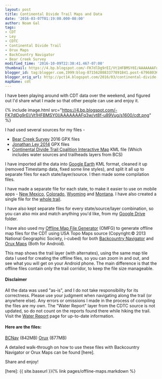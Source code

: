 ```yaml
---
layout: post
title: Continental Divide Trail Maps and Data
date: '2016-03-07T01:19:00.000-08:00'
author: Noam Gal
tags:
- CDT
- Ley
- CDTC
- Continental Divide Trail
- Orux Maps
- BackCountry Navigator
- Bear Creek Survey
modified_time: '2016-10-09T22:38:41.467-07:00'
thumbnail: https://4.bp.blogspot.com/-FK7dlDg9rEI/Vt1HFBMSY0I/AAAAAAAFq3w/vt8f-u89Vug/s72-c/cdt.png
blogger_id: tag:blogger.com,1999:blog-8715620883377891841.post-6796803695697531225
blogger_orig_url: http://pct14.blogspot.com/2016/03/continental-divide-trail-maps-and-data.html
mapName: cdt
---
```

I have been playing around with CDT data over the weekend, and figured out I'd share what I made so that other people can use and enjoy it.

{% include image.html src="https://4.bp.blogspot.com/-FK7dlDg9rEI/Vt1HFBMSY0I/AAAAAAAFq3w/vt8f-u89Vug/s1600/cdt.png" %}

I had used several sources for my files -

* [Bear Creek Survey] 2016 GPX files
* [Jonathan Ley 2014] GPX files
* [Continental Divide Trail Coalition Interactive Map] KML file (Which includes water sources and trailheads layers from BCS)

I have imported all the data into [Google Earth] KML format, cleaned it up (removed Timestamp data, fixed some line styles), and split it all up to separate files for each state/layer/source. I then made some compilation files.

I have made a separate file for each state, to make it easier to use on mobile apps - [New Mexico], [Colorado], [Wyoming] and [Montana]. I have also created a single file for the [whole trail].

I have also kept separate files for every state/source/layer combination, so you can also mix and match anything you'd like, from my [Google Drive] folder.

I have also used my [Offline Map File Generator] (OMFG) to generate offline map files for the CDT using USA Topo Maps source (Copyright:© 2013 National Geographic Society, i-cubed) for both [Backcountry Navigator] and [Orux Maps] (Both for Android).

<div id="map-cdt"></div>

This map shows the trail layer (with alternates), using the same map tile data I used for creating the offline files, so you can zoom in and out, and see what you will get on your Android phone. The main difference is that the offline files contain only the trail corridor, to keep the file size manageable.

#### Disclaimer

All the data was used "as-is", and I do not take responsibility for its correctness. Please use your judgment when navigating along the trail (or anywhere else). Any errors or omissions I made in the process of compiling the files are my own. The "Water Report" layer from the CDTC source is not updated, so do not count on the reports found there while hiking the trail. Visit the [Water Report] page for up-to-date information.

#### Here are the files:

[BCNav] (842MB)
[Orux] (877MB)

A detailed walk-through on how to use these files with Backcountry Navigator or Orux Maps can be found [here].

Share and enjoy!

[Bear Creek Survey]: http://www.bearcreeksurvey.com/but_ct_waypoints.htm
[Jonathan Ley 2014]: http://www.phlumf.com/travels/cdt/cdtmaps.shtml
[Continental Divide Trail Coalition Interactive Map]: http://continentaldividetrail.org/cdnst-interactive-map/
[Google Earth]: https://www.google.com/earth/
[New Mexico]: https://drive.google.com/open?id=0B_DXc1YJDxkHZVdWSmpCbDR3X28
[Colorado]: https://drive.google.com/open?id=0B_DXc1YJDxkHRGxNOFNEQU00elE
[Wyoming]: https://drive.google.com/open?id=0B_DXc1YJDxkHblB4WFJHbUVwa28
[Montana]: https://drive.google.com/open?id=0B_DXc1YJDxkHRFJocWxpa3JCZDA
[whole trail]: https://drive.google.com/open?id=0B_DXc1YJDxkHRWZKUW1FcEdrMW8
[Google Drive]: https://drive.google.com/open?id=0B_DXc1YJDxkHUXFsYTY2MGwxazg
[Offline Map File Generator]: http://atgardner.github.io/OfflineMapFileGenerator/
[Backcountry Navigator]: http://backcountrynavigator.com/
[Orux Maps]: http://www.oruxmaps.com/index_en.html
[Water Report]: http://continentaldividetrail.org/water-report/
[BCNav]: https://storage.googleapis.com/atgardner/CDT%20-%20USA%20Topo%20Maps%20-%200-15%20-%20BCNav.zip
[Orux]: https://storage.googleapis.com/atgardner/CDT%20-%20USA%20Topo%20Maps%20-%200-15%20-%20MBTiles.zip
[here]: {{ site.baseurl }}{% link pages/offline-maps.markdown %}
